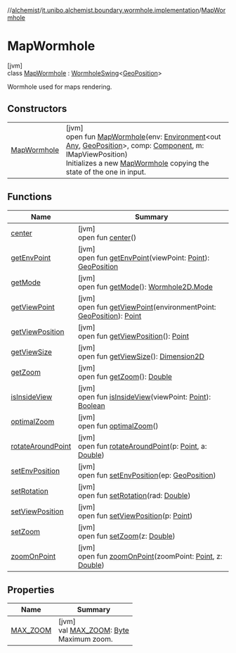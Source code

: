 //[alchemist](../../../index.md)/[it.unibo.alchemist.boundary.wormhole.implementation](../index.md)/[MapWormhole](index.md)

# MapWormhole

[jvm]\
class [MapWormhole](index.md) : [WormholeSwing](../-wormhole-swing/index.md)<[GeoPosition](../../it.unibo.alchemist.model.interfaces/-geo-position/index.md)> 

Wormhole used for maps rendering.

## Constructors

| | |
|---|---|
| [MapWormhole](-map-wormhole.md) | [jvm]<br>open fun [MapWormhole](-map-wormhole.md)(env: [Environment](../../it.unibo.alchemist.model.interfaces/-environment/index.md)<out [Any](https://kotlinlang.org/api/latest/jvm/stdlib/kotlin/-any/index.html), [GeoPosition](../../it.unibo.alchemist.model.interfaces/-geo-position/index.md)>, comp: [Component](https://docs.oracle.com/javase/8/docs/api/java/awt/Component.html), m: IMapViewPosition)<br>Initializes a new [MapWormhole](index.md) copying the state of the one in input. |

## Functions

| Name | Summary |
|---|---|
| [center](../-abstract-wormhole2-d/center.md) | [jvm]<br>open fun [center](../-abstract-wormhole2-d/center.md)() |
| [getEnvPoint](get-env-point.md) | [jvm]<br>open fun [getEnvPoint](get-env-point.md)(viewPoint: [Point](https://docs.oracle.com/javase/8/docs/api/java/awt/Point.html)): [GeoPosition](../../it.unibo.alchemist.model.interfaces/-geo-position/index.md) |
| [getMode](index.md#12876278%2FFunctions%2F-267951372) | [jvm]<br>open fun [getMode](index.md#12876278%2FFunctions%2F-267951372)(): [Wormhole2D.Mode](../../it.unibo.alchemist.boundary.wormhole.interfaces/-wormhole2-d/-mode/index.md) |
| [getViewPoint](get-view-point.md) | [jvm]<br>open fun [getViewPoint](get-view-point.md)(environmentPoint: [GeoPosition](../../it.unibo.alchemist.model.interfaces/-geo-position/index.md)): [Point](https://docs.oracle.com/javase/8/docs/api/java/awt/Point.html) |
| [getViewPosition](get-view-position.md) | [jvm]<br>open fun [getViewPosition](get-view-position.md)(): [Point](https://docs.oracle.com/javase/8/docs/api/java/awt/Point.html) |
| [getViewSize](../-abstract-wormhole2-d/get-view-size.md) | [jvm]<br>open fun [getViewSize](../-abstract-wormhole2-d/get-view-size.md)(): [Dimension2D](https://docs.oracle.com/javase/8/docs/api/java/awt/geom/Dimension2D.html) |
| [getZoom](index.md#-1625725498%2FFunctions%2F-267951372) | [jvm]<br>open fun [getZoom](index.md#-1625725498%2FFunctions%2F-267951372)(): [Double](https://kotlinlang.org/api/latest/jvm/stdlib/kotlin/-double/index.html) |
| [isInsideView](../-abstract-wormhole2-d/is-inside-view.md) | [jvm]<br>open fun [isInsideView](../-abstract-wormhole2-d/is-inside-view.md)(viewPoint: [Point](https://docs.oracle.com/javase/8/docs/api/java/awt/Point.html)): [Boolean](https://kotlinlang.org/api/latest/jvm/stdlib/kotlin/-boolean/index.html) |
| [optimalZoom](optimal-zoom.md) | [jvm]<br>open fun [optimalZoom](optimal-zoom.md)() |
| [rotateAroundPoint](rotate-around-point.md) | [jvm]<br>open fun [rotateAroundPoint](rotate-around-point.md)(p: [Point](https://docs.oracle.com/javase/8/docs/api/java/awt/Point.html), a: [Double](https://kotlinlang.org/api/latest/jvm/stdlib/kotlin/-double/index.html)) |
| [setEnvPosition](set-env-position.md) | [jvm]<br>open fun [setEnvPosition](set-env-position.md)(ep: [GeoPosition](../../it.unibo.alchemist.model.interfaces/-geo-position/index.md)) |
| [setRotation](index.md#-365162114%2FFunctions%2F-267951372) | [jvm]<br>open fun [setRotation](index.md#-365162114%2FFunctions%2F-267951372)(rad: [Double](https://kotlinlang.org/api/latest/jvm/stdlib/kotlin/-double/index.html)) |
| [setViewPosition](set-view-position.md) | [jvm]<br>open fun [setViewPosition](set-view-position.md)(p: [Point](https://docs.oracle.com/javase/8/docs/api/java/awt/Point.html)) |
| [setZoom](set-zoom.md) | [jvm]<br>open fun [setZoom](set-zoom.md)(z: [Double](https://kotlinlang.org/api/latest/jvm/stdlib/kotlin/-double/index.html)) |
| [zoomOnPoint](zoom-on-point.md) | [jvm]<br>open fun [zoomOnPoint](zoom-on-point.md)(zoomPoint: [Point](https://docs.oracle.com/javase/8/docs/api/java/awt/Point.html), z: [Double](https://kotlinlang.org/api/latest/jvm/stdlib/kotlin/-double/index.html)) |

## Properties

| Name | Summary |
|---|---|
| [MAX_ZOOM](-m-a-x_-z-o-o-m.md) | [jvm]<br>val [MAX_ZOOM](-m-a-x_-z-o-o-m.md): [Byte](https://kotlinlang.org/api/latest/jvm/stdlib/kotlin/-byte/index.html)<br>Maximum zoom. |
